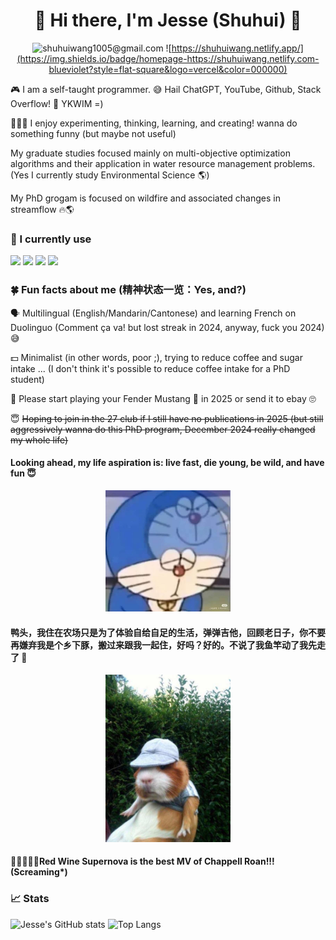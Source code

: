 <div align="center">

# 🤠 Hi there, I'm Jesse (Shuhui) 💅

![shuhuiwang1005@gmail.com](https://img.shields.io/badge/email-shuhuiwang1005@gmail.com-blueviolet?style=flat-square&logo=microsoft-outlook&color=0078d4)
![https://shuhuiwang.netlify.app/](https://img.shields.io/badge/homepage-https://shuhuiwang.netlify.com-blueviolet?style=flat-square&logo=vercel&color=000000)


</div>
 
🎮 I am a self-taught programmer. 😅 Hail ChatGPT, YouTube, Github, Stack Overflow! 🌺 YKWIM =) 

👩🏻‍🔬 I enjoy experimenting, thinking, learning, and creating! wanna do something funny (but maybe not useful)

My graduate studies focused mainly on multi-objective optimization algorithms and their application in water resource management problems. (Yes I currently study Environmental Science 🌎)

My PhD grogam is focused on wildfire and associated changes in streamflow 🔥🌎

### 📜 I currently use

![](https://img.shields.io/badge/python-3.11-success)
![](https://img.shields.io/badge/R-4.4.2-blue)
![](https://img.shields.io/badge/HTML-blueviolet)
![](https://img.shields.io/badge/LaTex-ff69b4)

<!--
**shuhui-wang/shuhui-wang** is a ✨ _special_ ✨ repository because its `README.md` (this file) appears on your GitHub profile.

Here are some ideas to get you started:

- 🔭 I’m currently working on ...
- 🌱 I’m currently learning ...
- 👯 I’m looking to collaborate on ...
- 🤔 I’m looking for help with ...
- 💬 Ask me about ...
- 📫 How to reach me: ...
- 😄 Pronouns: ...
- ⚡ Fun fact: ...



-->

### 🍀 Fun facts about me (精神状态一览：Yes, and?)


🗣️ Multilingual (English/Mandarin/Cantonese) and learning French on Duolinguo (Comment ça va! but lost streak in 2024, anyway, fuck you 2024) 😅

💵 Minimalist (in other words, poor ;), trying to reduce coffee and sugar intake ... (I don't think it's possible to reduce coffee intake for a PhD student)

🎸 Please start playing your Fender Mustang 🐎 in 2025 or send it to ebay 🙄

😇 <s>Hoping to join in the 27 club if I still have no publications in 2025 (but still aggressively wanna do this PhD program, December 2024 really changed my whole life) </s>

#### Looking ahead, my life aspiration is: live fast, die young, be wild, and have fun 😇
<div align="center">
  <img src="https://github.com/shuhui-wang/shuhui-wang/blob/main/Evil%20doreamon.jpg" alt="meme1" width="200">
</div>

#### 鸭头，我住在农场只是为了体验自给自足的生活，弹弹吉他，回顾老日子，你不要再嫌弃我是个乡下豚，搬过来跟我一起住，好吗？好的。不说了我鱼竿动了我先走了 🤠
<div align="center">
  <img src="https://github.com/shuhui-wang/shuhui-wang/blob/main/guinea%20pig.jpg" alt="meme2" width="200">
</div>

#### 🍷🍷✨✨✨Red Wine Supernova is the best MV of Chappell Roan!!! (Screaming*)




### 📈 Stats

![Jesse's GitHub stats](https://github-readme-stats.vercel.app/api?username=shuhui-wang&show_icons=true&theme=merko&PAT_1)
![Top Langs](https://github-readme-stats.vercel.app/api/top-langs/?username=shuhui-wang&hide=TeX&layout=compact&theme=merko&PAT_1)





